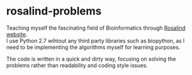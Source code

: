 # rosalind-problems

Teaching myself the fascinating field of Bioinformatics through [Rosalind website](http://rosalind.info).  
I use Python 2.7 wihtout any third party libraries such as biopython, as I need to be implementing the algorithms myself for learning purposes.

The code is written in a quick and dirty way, focusing on solving the problems rather than readability and coding style issues.
